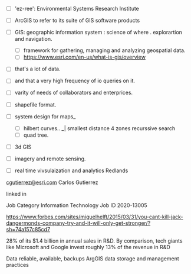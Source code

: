 - [ ] 'ez-ree': Environmental Systems Research Institute
- [ ] ArcGIS to refer to its suite of GIS software products
- [ ] GIS: geographic information system : science of where . explorartion and navigation.
    - [ ] framework for gathering, managing and  analyzing geospatial  data.
    - [ ] https://www.esri.com/en-us/what-is-gis/overview
- [ ] that's a lot of data.
- [ ] and that a very high frequency of io queries on it.
- [ ] varity of needs of collaborators and enterprices.
- [ ] shapefile format.

- [ ] system design for maps_
    - [ ] hilbert curves..  _| smallest distance 4 zones recurssive search
    - [ ] quad tree.

- [ ] 3d GIS
- [ ] imagery and remote sensing.
- [ ] real time vivsulaization  and analytics
Redlands 

cgutierrez@esri.com
Carlos Gutierrez

linked in

Job Category Information Technology Job ID 2020-13005

https://www.forbes.com/sites/miguelhelft/2015/03/31/you-cant-kill-jack-dangermonds-company-try-and-it-will-only-get-stronger/?sh=74a157c85cd7

 28% of its $1.4 billion in annual sales in R&D. By comparison, tech giants like Microsoft and Google invest roughly 13% of the revenue in R&D


 Data reliable, available, backups
 ArgGIS data storage and  management practices